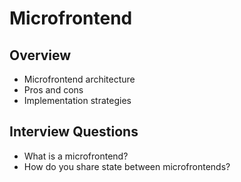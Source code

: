 # Microfrontend

## Overview
- Microfrontend architecture
- Pros and cons
- Implementation strategies

## Interview Questions
- What is a microfrontend?
- How do you share state between microfrontends?
